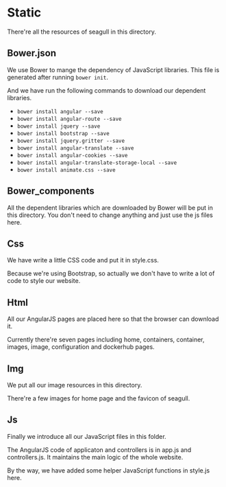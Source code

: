 
# Static

There're all the resources of seagull in this directory.

## Bower.json

We use Bower to mange the dependency of JavaScript libraries. This file is generated after running `bower init`.

And we have run the following commands to download our dependent libraries.

* `bower install angular --save`
* `bower install angular-route --save`
* `bower install jquery --save`
* `bower install bootstrap --save`
* `bower install jquery.gritter --save`
* `bower install angular-translate --save`
* `bower install angular-cookies --save`
* `bower install angular-translate-storage-local --save`
* `bower install animate.css --save`

## Bower_components

All the dependent libraries which are downloaded by Bower will be put in this directory. You don't need to change anything and just use the js files here.

## Css

We have write a little CSS code and put it in style.css.

Because we're using Bootstrap, so actually we don't have to write a lot of code to style our website.

## Html

All our AngularJS pages are placed here so that the browser can download it.

Currently there're seven pages including home, containers, container, images, image, configuration and dockerhub pages.

## Img

We put all our image resources in this directory.

There're a few images for home page and the favicon of seagull.

## Js

Finally we introduce all our JavaScript files in this folder.

The AngularJS code of applicaton and controllers is in app.js and controllers.js. It maintains the main logic of the whole website.

By the way, we have added some helper JavaScript functions in style.js here.
